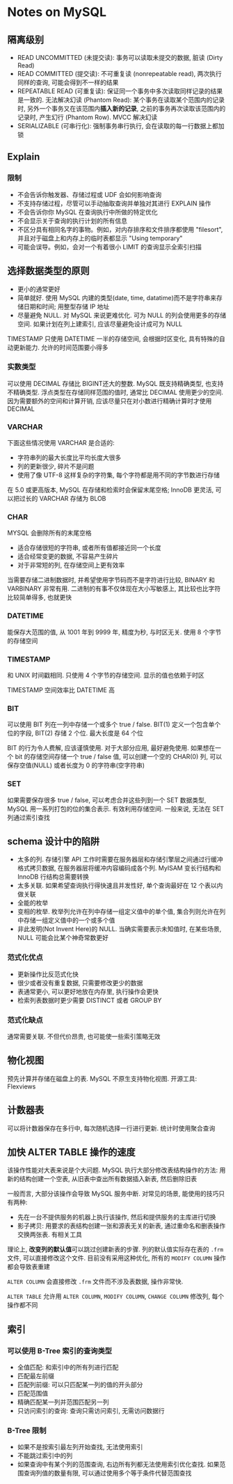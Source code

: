 # Notes on MySQL

## 隔离级别

* READ UNCOMMITTED (未提交读): 事务可以读取未提交的数据, 脏读 (Dirty Read)
* READ COMMITTED (提交读): 不可重复读 (nonrepeatable read), 两次执行同样的查询, 可能会得到不一样的结果
* REPEATABLE READ (可重复读): 保证同一个事务中多次读取同样记录的结果是一致的. 无法解决幻读 (Phantom Read): 某个事务在读取某个范围内的记录时, 另外一个事务又在该范围内**插入新的记录**, 之前的事务再次读取该范围内的记录时, 产生幻行 (Phantom Row). MVCC 解决幻读
* SERIALIZABLE (可串行化): 强制事务串行执行, 会在读取的每一行数据上都加锁

## Explain

### 限制

* 不会告诉你触发器、存储过程或 UDF 会如何影响查询
* 不支持存储过程，尽管可以手动抽取查询并单独对其进行 EXPLAIN 操作
* 不会告诉你你 MySQL 在查询执行中所做的特定优化
* 不会显示关于查询的执行计划的所有信息
* 不区分具有相同名字的事物。例如，对内存排序和文件排序都使用 "filesort", 并且对于磁盘上和内存上的临时表都显示 "Using temporary"
* 可能会误导。例如，会对一个有着很小 LIMIT 的查询显示全索引扫描

## 选择数据类型的原则

* 更小的通常更好
* 简单就好. 使用 MySQL 内建的类型(date, time, datatime)而不是字符串来存储日期和时间; 用整型存储 IP 地址
* 尽量避免 NULL. 对 MySQL 来说更难优化. 可为 NULL 的列会使用更多的存储空间. 如果计划在列上建索引, 应该尽量避免设计成可为 NULL

TIMESTAMP 只使用 DATETIME 一半的存储空间, 会根据时区变化, 具有特殊的自动更新能力. 允许的时间范围要小得多

### 实数类型

可以使用 DECIMAL 存储比 BIGINT还大的整数. MySQL 既支持精确类型, 也支持不精确类型. 
浮点类型在存储同样范围的值时, 通常比 DECIMAL 使用更少的空间. 
因为需要额外的空间和计算开销, 应该尽量只在对小数进行精确计算时才使用 DECIMAL

### VARCHAR

下面这些情况使用 VARCHAR 是合适的:

* 字符串列的最大长度比平均长度大很多
* 列的更新很少, 碎片不是问题
* 使用了像 UTF-8 这样复杂的字符集, 每个字符都是用不同的字节数进行存储

在 5.0 或更高版本, MySQL 在存储和检索时会保留末尾空格; InnoDB 更灵活, 可以把过长的 VARCHAR 存储为 BLOB

### CHAR

MYSQL 会删除所有的末尾空格

* 适合存储很短的字符串, 或者所有值都接近同一个长度
* 适合经常变更的数据, 不容易产生碎片
* 对于非常短的列, 在存储空间上更有效率

当需要存储二进制数据时, 并希望使用字节码而不是字符进行比较, BINARY 和 VARBINARY 非常有用. 二进制的有事不仅体现在大小写敏感上, 其比较也比字符比较简单得多, 也就更快

### DATETIME

能保存大范围的值, 从 1001 年到 9999 年, 精度为秒, 与时区无关. 使用 8 个字节的存储空间

### TIMESTAMP

和 UNIX 时间戳相同. 只使用 4 个字节的存储空间. 显示的值也依赖于时区

TIMESTAMP 空间效率比 DATETIME 高

### BIT

可以使用 BIT 列在一列中存储一个或多个 true / false. BIT(1) 定义一个包含单个位的字段, BIT(2) 存储 2 个位. 最大长度是 64 个位

BIT 的行为令人费解, 应该谨慎使用. 对于大部分应用, 最好避免使用. 如果想在一个 bit 的存储空间存储一个 true / false 值, 可以创建一个空的 CHAR(0) 列, 可以保存空值(NULL) 或者长度为 0 的字符串(空字符串)

### SET

如果需要保存很多 true / false, 可以考虑合并这些列到一个 SET 数据类型, MySQL 用一系列打包的位的集合表示. 有效利用存储空间. 一般来说, 无法在 SET 列通过索引查找

## schema 设计中的陷阱

* 太多的列. 存储引擎 API 工作时需要在服务器层和存储引擎层之间通过行缓冲格式拷贝数据, 在服务器层将缓冲内容编码成各个列. MyISAM 变长行结构和 InnoDB 行结构总需要转换
* 太多关联. 如果希望查询执行得快速且并发性好, 单个查询最好在 12 个表以内做关联
* 全能的枚举
* 变相的枚举. 枚举列允许在列中存储一组定义值中的单个值, 集合列则允许在列中存储一组定义值中的一个或多个值
* 非此发明(Not Invent Here)的 NULL. 当确实需要表示未知值时, 在某些场景, NULL 可能会比某个神奇常数更好

### 范式化优点

* 更新操作比反范式化快
* 很少或者没有重复数据, 只需要修改更少的数据
* 表通常更小, 可以更好地放在内存里, 执行操作会更快
* 检索列表数据时更少需要 DISTINCT 或者 GROUP BY

### 范式化缺点

通常需要关联. 不但代价昂贵, 也可能使一些索引策略无效

## 物化视图

预先计算并存储在磁盘上的表. MySQL 不原生支持物化视图. 开源工具: Flexviews

## 计数器表

可以将计数器保存在多行中, 每次随机选择一行进行更新. 统计时使用聚合查询

## 加快 ALTER TABLE 操作的速度

该操作性能对大表来说是个大问题. MySQL 执行大部分修改表结构操作的方法: 用新的结构创建一个空表, 从旧表中查出所有数据插入新表, 然后删除旧表

一般而言, 大部分该操作会导致 MySQL 服务中断. 对常见的场景, 能使用的技巧只有两种:

* 先在一台不提供服务的机器上执行该操作, 然后和提供服务的主库进行切换
* 影子拷贝: 用要求的表结构创建一张和源表无关的新表, 通过重命名和删表操作交换两张表. 有相关工具

理论上, **改变列的默认值**可以跳过创建新表的步骤. 列的默认值实际存在表的 `.frm` 文件, 可以直接修改这个文件. 目前没有采用这种优化, 所有的 `MODIFY COLUMN` 操作都会导致表重建

`ALTER COLUMN` 会直接修改 `.frm` 文件而不涉及表数据, 操作非常快.

`ALTER TABLE` 允许用 `ALTER COLUMN`, `MODIFY COLUMN`, `CHANGE COLUMN` 修改列, 每个操作都不同

## 索引

### 可以使用 B-Tree 索引的查询类型

* 全值匹配: 和索引中的所有列进行匹配
* 匹配最左前缀
* 匹配列前缀: 可以只匹配某一列的值的开头部分
* 匹配范围值
* 精确匹配某一列并范围匹配另一列
* 只访问索引的查询: 查询只需访问索引, 无需访问数据行

### B-Tree 限制

* 如果不是按索引最左列开始查找, 无法使用索引
* 不能跳过索引中的列
* 如果查询中有某个列的范围查询, 右边所有列都无法使用索引优化查找. 如果范围查询列值的数量有限, 可以通过使用多个等于条件代替范围查找
